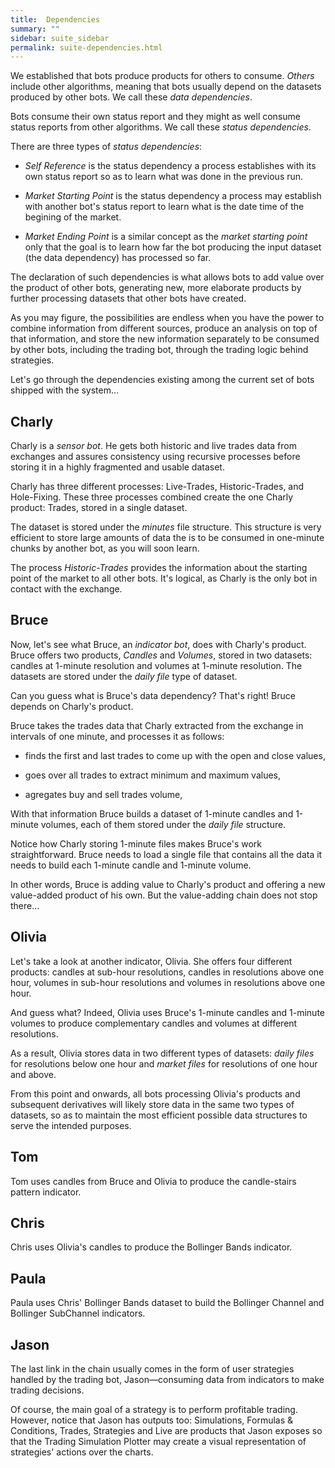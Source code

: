 ```yaml
---
title:  Dependencies
summary: ""
sidebar: suite_sidebar
permalink: suite-dependencies.html
---
```


We established that bots produce products for others to consume. _Others_ include other algorithms, meaning that bots usually depend on the datasets produced by other bots. We call these _data dependencies_.

Bots consume their own status report and they might as well consume status reports from other algorithms. We call these _status dependencies_. 

There are three types of *status dependencies*:

* *Self Reference* is the status dependency a process establishes with its own status report so as to learn what was done in the previous run.

* *Market Starting Point* is the status dependency a process may establish with another bot's status report to learn what is the date time of the begining of the market.

* *Market Ending Point* is a similar concept as the *market starting point* only that the goal is to learn how far the bot producing the input dataset (the data dependency) has processed so far.

The declaration of such dependencies is what allows bots to add value over the product of other bots, generating new, more elaborate products by further processing datasets that other bots have created.

As you may figure, the possibilities are endless when you have the power to combine information from different sources, produce an analysis on top of that information, and store the new information separately to be consumed by other bots, including the trading bot, through the trading logic behind strategies.

Let's go through the dependencies existing among the current set of bots shipped with the system...

## Charly

Charly is a _sensor bot_. He gets both historic and live trades data from exchanges and assures consistency using recursive processes before storing it in a highly fragmented and usable dataset.

Charly has three different processes: Live-Trades, Historic-Trades, and Hole-Fixing. These three processes combined create the one Charly product: Trades, stored in a single dataset.

The dataset is stored under the _minutes_ file structure. This structure is very efficient to store large amounts of data the is to be consumed in one-minute chunks by another bot, as you will soon learn.

The process *Historic-Trades* provides the information about the starting point of the market to all other bots. It's logical, as Charly is the only bot in contact with the exchange.

## Bruce

Now, let's see what Bruce, an *indicator bot*, does with Charly's product. Bruce offers two products, *Candles* and *Volumes*, stored in two datasets: candles at 1-minute resolution and volumes at 1-minute resolution. The datasets are stored under the _daily file_ type of dataset.

Can you guess what is Bruce's data dependency? That's right! Bruce depends on Charly's product. 

Bruce takes the trades data that Charly extracted from the exchange in intervals of one minute, and processes it as follows:

* finds the first and last trades to come up with the open and close values,

* goes over all trades to extract minimum and maximum values, 

* agregates buy and sell trades volume, 

With that information Bruce builds a dataset of 1-minute candles and 1-minute volumes, each of them stored under the _daily file_ structure.

Notice how Charly storing 1-minute files makes Bruce's work straightforward. Bruce needs to load a single file that contains all the data it needs to build each 1-minute candle and 1-minute volume.

In other words, Bruce is adding value to Charly's product and offering a new value-added product of his own. But the value-adding chain does not stop there...

## Olivia

Let's take a look at another indicator, Olivia. She offers four different products: candles at sub-hour resolutions, candles in resolutions above one hour, volumes in sub-hour resolutions and volumes in resolutions above one hour. 

And guess what? Indeed, Olivia uses Bruce's 1-minute candles and 1-minute volumes to produce complementary candles and volumes at different resolutions.

As a result, Olivia stores data in two different types of datasets: *daily files* for resolutions below one hour and *market files* for resolutions of one hour and above. 

From this point and onwards, all bots processing Olivia's products and subsequent derivatives will likely store data in the same two types of datasets, so as to maintain the most efficient possible data structures to serve the intended purposes.

## Tom

Tom uses candles from Bruce and Olivia to produce the candle-stairs pattern indicator.

## Chris

Chris uses Olivia's candles to produce the Bollinger Bands indicator.

## Paula

Paula uses Chris' Bollinger Bands dataset to build the Bollinger Channel and Bollinger SubChannel indicators.

## Jason

The last link in the chain usually comes in the form of user strategies handled by the trading bot, Jason—consuming data from indicators to make trading decisions.

Of course, the main goal of a strategy is to perform profitable trading. However, notice that Jason has outputs too: Simulations, Formulas & Conditions, Trades, Strategies and Live are products that Jason exposes so that the Trading Simulation Plotter may create a visual representation of strategies' actions over the charts.
